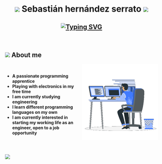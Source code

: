 ## <h1 align="center"><b> <img src="https://media.giphy.com/media/hvRJCLFzcasrR4ia7z/giphy.gif" width="35"> Sebastián hernández serrato <picture><img src="https://i.giphy.com/media/v1.Y2lkPTc5MGI3NjExZHp1YXM0dGcxeXJ3em42NDNhM3Zic2hrYnE0cjE1cGxrN2gyc2dhbiZlcD12MV9pbnRlcm5hbF9naWZfYnlfaWQmY3Q9cw/IpM4kYGnxqmE02P9rr/giphy.gif" width="75"></h1>
## <p align="center"> <a href="https://git.io/typing-svg"><img src="https://readme-typing-svg.herokuapp.com?font=Fira+Code&duration=2000&pause=500&color=F7A615&random=false&width=435&lines=Mechatronics+Engineer;automation+and+industrial+robotics.;Equipment+maintenance+technician." alt="Typing SVG" /></a>
  
</p>
<br>

## <picture><img src = "https://i.giphy.com/media/v1.Y2lkPTc5MGI3NjExeGxlOWRnbTMxNWliam95bWdpMWx2YXlyd3kyNDFtMDF0NjhhMzZwNiZlcD12MV9pbnRlcm5hbF9naWZfYnlfaWQmY3Q9cw/p72HBPRgo8mDmyAfWC/giphy.gif" width = 50px></picture> **About me**

<picture> <img align="right" src="https://github.com/0xAbdulKhalid/0xAbdulKhalid/raw/main/assets/mdImages/Right_Side.gif" width = 250px></picture>

<br>

- A passionate programming apprentice
- Playing with electronics in my free time
- I am currently studying engineering
- I learn different programming languages on my own
- I am currently interested in starting my working life as an engineer, open to a job opportunity

<br><br>

<img src="https://user-images.githubusercontent.com/73097560/115834477-dbab4500-a447-11eb-908a-139a6edaec5c.gif"><br><br>
